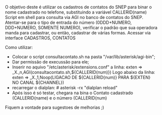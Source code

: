 O objetivo deste é utilizar os cadastros de contatos do SNEP para binar o nome cadastrado no telefone, substituindo a variável CALLERID(name)
Script em shell para consulta via AGI no banco de contatos do SNEP.
Atentar-se para o tipo de entrada do número (0DDD+NUMERO, DDD+NUMERO, SOMENTE NUMERO), verificar o padrão que sua operadora manda para cadastrar, ou então, cadastrar de várias formas.
Acessar via interface CADASTROS, CONTATOS

Como utilizar:
- Colocar o script consultacontato.sh na pasta "/var/lib/asterisk/agi-bin";
- Dar permissão de execussão para ele;
- Inserir no aquivo "/etc/asterisk/extensions.conf" a linha:
exten => _X.,n,AGI(consultacontato.sh,${CALLERID(num)})
Logo abaixo da linha:
exten => _X.,1,Noop(LIGACAO DE ${CALLERID(num)} PARA ${EXTEN} NO CANAL ${CHANNEL})
- recarregar o dialplan: # asterisk -rx "dialplan reload"
- Após isso é só testar, chegara na bina o Contato cadastrado (CALLERID(name) e o número (CALLERID(num)

Fiquem a vontade para sugestoes de melhorias ;)
